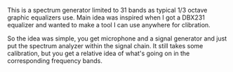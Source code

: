 This is a spectrum generator limited to 31 bands as typical 1/3 octave graphic equalizers use. Main idea was inspired when I got a DBX231 equalizer and wanted to make a tool I can use anywhere for clibration. 

So the idea was simple, you get microphone and a signal generator and just put the spectrum analyzer within the signal chain. It still takes some calibration, but you get a relative idea of what's going on in the corresponding frequency bands.
